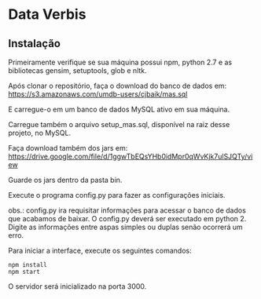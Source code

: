 # Data Verbis

## Instalação

Primeiramente verifique se sua máquina possui npm, python 2.7 e as bibliotecas gensim, setuptools, glob e nltk.

Após clonar o repositório, faça o download do banco de dados em:
https://s3.amazonaws.com/umdb-users/cjbaik/mas.sql

E carregue-o em um banco de dados MySQL ativo em sua máquina.

Carregue também o arquivo setup_mas.sql, disponível na raiz desse projeto, no MySQL.

Faça download também dos jars em:
https://drive.google.com/file/d/1ggwTbEQsYHb0idMpr0qWvKjk7ulSJQTy/view

Guarde os jars dentro da pasta bin.

Execute o programa config.py para fazer as configurações iniciais.

obs.: config.py ira requisitar informações para acessar o banco de dados que acabamos de baixar.
O config.py deverá ser executado em python 2.
Digite as informações entre aspas simples ou duplas senão ocorrerá um erro.


Para iniciar a interface, execute os seguintes comandos:
```
npm install
npm start
```
O servidor será inicializado na porta 3000.

